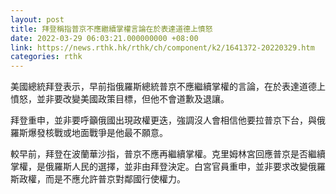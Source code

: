 ```yaml
---
layout: post
title: 拜登稱指普京不應繼續掌權言論在於表達道德上憤怒
date: 2022-03-29 06:03:21.000000000 +08:00
link: https://news.rthk.hk/rthk/ch/component/k2/1641372-20220329.htm
categories: rthk
---
```


美國總統拜登表示，早前指俄羅斯總統普京不應繼續掌權的言論，在於表達道德上憤怒，並非要改變美國政策目標，但他不會道歉及退讓。

拜登重申，並非要呼籲俄國出現政權更迭，強調沒人會相信他要拉普京下台，與俄羅斯爆發核戰或地面戰爭是他最不願意。

較早前，拜登在波蘭華沙指，普京不應再繼續掌權。克里姆林宮回應普京是否繼續掌權，是俄羅斯人民的選擇，並非由拜登決定。白宮官員重申，並非要求改變俄羅斯政權，而是不應允許普京對鄰國行使權力。
